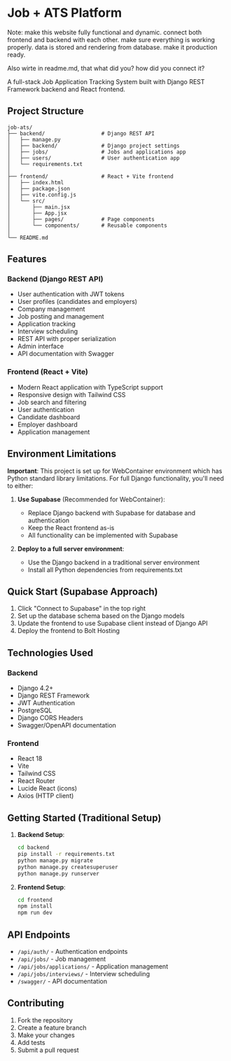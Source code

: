 # Job + ATS Platform

Note: make this website fully functional and dynamic.
connect both frontend and backend with each other.
make sure everything is working properly. data is stored and rendering from
database. make it production ready. 

Also wirte in readme.md, that what did you?
how did you connect it?


A full-stack Job Application Tracking System built with Django REST Framework backend and React frontend.

## Project Structure

```
job-ats/
├── backend/                  # Django REST API
│   ├── manage.py
│   ├── backend/              # Django project settings
│   ├── jobs/                 # Jobs and applications app
│   ├── users/                # User authentication app
│   └── requirements.txt
│
├── frontend/                 # React + Vite frontend
│   ├── index.html
│   ├── package.json
│   ├── vite.config.js
│   └── src/
│       ├── main.jsx
│       ├── App.jsx
│       ├── pages/            # Page components
│       └── components/       # Reusable components
│
└── README.md
```

## Features

### Backend (Django REST API)
- User authentication with JWT tokens
- User profiles (candidates and employers)
- Company management
- Job posting and management
- Application tracking
- Interview scheduling
- REST API with proper serialization
- Admin interface
- API documentation with Swagger

### Frontend (React + Vite)
- Modern React application with TypeScript support
- Responsive design with Tailwind CSS
- Job search and filtering
- User authentication
- Candidate dashboard
- Employer dashboard
- Application management

## Environment Limitations

**Important**: This project is set up for WebContainer environment which has Python standard library limitations. For full Django functionality, you'll need to either:

1. **Use Supabase** (Recommended for WebContainer):
   - Replace Django backend with Supabase for database and authentication
   - Keep the React frontend as-is
   - All functionality can be implemented with Supabase

2. **Deploy to a full server environment**:
   - Use the Django backend in a traditional server environment
   - Install all Python dependencies from requirements.txt

## Quick Start (Supabase Approach)

1. Click "Connect to Supabase" in the top right
2. Set up the database schema based on the Django models
3. Update the frontend to use Supabase client instead of Django API
4. Deploy the frontend to Bolt Hosting

## Technologies Used

### Backend
- Django 4.2+
- Django REST Framework
- JWT Authentication
- PostgreSQL
- Django CORS Headers
- Swagger/OpenAPI documentation

### Frontend
- React 18
- Vite
- Tailwind CSS
- React Router
- Lucide React (icons)
- Axios (HTTP client)

## Getting Started (Traditional Setup)

1. **Backend Setup**:
   ```bash
   cd backend
   pip install -r requirements.txt
   python manage.py migrate
   python manage.py createsuperuser
   python manage.py runserver
   ```

2. **Frontend Setup**:
   ```bash
   cd frontend
   npm install
   npm run dev
   ```

## API Endpoints

- `/api/auth/` - Authentication endpoints
- `/api/jobs/` - Job management
- `/api/jobs/applications/` - Application management
- `/api/jobs/interviews/` - Interview scheduling
- `/swagger/` - API documentation

## Contributing

1. Fork the repository
2. Create a feature branch
3. Make your changes
4. Add tests
5. Submit a pull request
